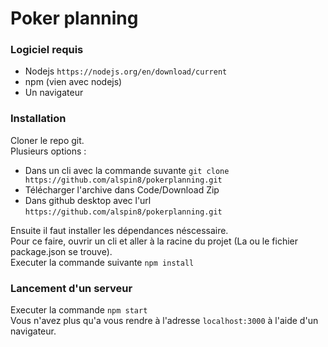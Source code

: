 # Poker planning

### Logiciel requis
- Nodejs `https://nodejs.org/en/download/current`
- npm (vien avec nodejs)
- Un navigateur

### Installation

Cloner le repo git.  
Plusieurs options :
- Dans un cli avec la commande suvante `git clone https://github.com/alspin8/pokerplanning.git` 
- Télécharger l'archive dans Code/Download Zip
- Dans github desktop avec l'url `https://github.com/alspin8/pokerplanning.git`

Ensuite il faut installer les dépendances néscessaire.  
Pour ce faire, ouvrir un cli et aller à la racine du projet (La ou le fichier package.json se trouve).  
Executer la commande suivante `npm install`

### Lancement d'un serveur

Executer la commande `npm start`    
Vous n'avez plus qu'a vous rendre à l'adresse `localhost:3000` à l'aide d'un navigateur.
